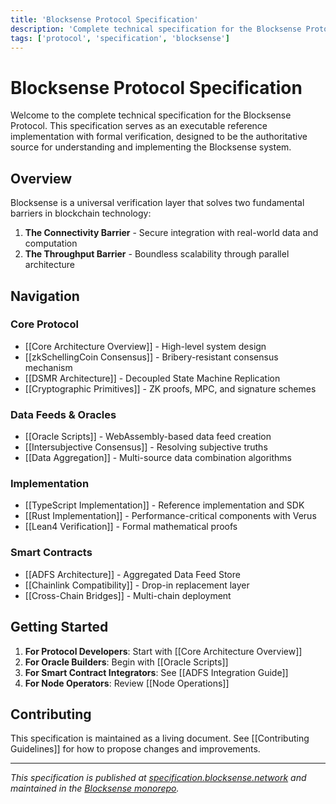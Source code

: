 ```yaml
---
title: 'Blocksense Protocol Specification'
description: 'Complete technical specification for the Blocksense Protocol - a universal verification layer for Web3 and Web2'
tags: ['protocol', 'specification', 'blocksense']
---
```


# Blocksense Protocol Specification

Welcome to the complete technical specification for the Blocksense Protocol. This specification serves as an executable reference implementation with formal verification, designed to be the authoritative source for understanding and implementing the Blocksense system.

## Overview

Blocksense is a universal verification layer that solves two fundamental barriers in blockchain technology:

1. **The Connectivity Barrier** - Secure integration with real-world data and computation
2. **The Throughput Barrier** - Boundless scalability through parallel architecture

## Navigation

### Core Protocol

- [[Core Architecture Overview]] - High-level system design
- [[zkSchellingCoin Consensus]] - Bribery-resistant consensus mechanism
- [[DSMR Architecture]] - Decoupled State Machine Replication
- [[Cryptographic Primitives]] - ZK proofs, MPC, and signature schemes

### Data Feeds & Oracles

- [[Oracle Scripts]] - WebAssembly-based data feed creation
- [[Intersubjective Consensus]] - Resolving subjective truths
- [[Data Aggregation]] - Multi-source data combination algorithms

### Implementation

- [[TypeScript Implementation]] - Reference implementation and SDK
- [[Rust Implementation]] - Performance-critical components with Verus
- [[Lean4 Verification]] - Formal mathematical proofs

### Smart Contracts

- [[ADFS Architecture]] - Aggregated Data Feed Store
- [[Chainlink Compatibility]] - Drop-in replacement layer
- [[Cross-Chain Bridges]] - Multi-chain deployment

## Getting Started

1. **For Protocol Developers**: Start with [[Core Architecture Overview]]
2. **For Oracle Builders**: Begin with [[Oracle Scripts]]
3. **For Smart Contract Integrators**: See [[ADFS Integration Guide]]
4. **For Node Operators**: Review [[Node Operations]]

## Contributing

This specification is maintained as a living document. See [[Contributing Guidelines]] for how to propose changes and improvements.

---

_This specification is published at [specification.blocksense.network](https://specification.blocksense.network) and maintained in the [Blocksense monorepo](https://github.com/blocksense-network/blocksense)._
